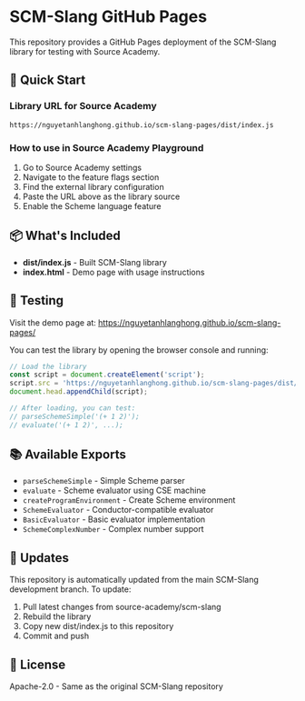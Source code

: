 # SCM-Slang GitHub Pages

This repository provides a GitHub Pages deployment of the SCM-Slang library for testing with Source Academy.

## 🚀 Quick Start

### Library URL for Source Academy
```
https://nguyetanhlanghong.github.io/scm-slang-pages/dist/index.js
```

### How to use in Source Academy Playground

1. Go to Source Academy settings
2. Navigate to the feature flags section  
3. Find the external library configuration
4. Paste the URL above as the library source
5. Enable the Scheme language feature

## 📦 What's Included

- **dist/index.js** - Built SCM-Slang library
- **index.html** - Demo page with usage instructions

## 🧪 Testing

Visit the demo page at: https://nguyetanhlanghong.github.io/scm-slang-pages/

You can test the library by opening the browser console and running:

```javascript
// Load the library
const script = document.createElement('script');
script.src = 'https://nguyetanhlanghong.github.io/scm-slang-pages/dist/index.js';
document.head.appendChild(script);

// After loading, you can test:
// parseSchemeSimple('(+ 1 2)');
// evaluate('(+ 1 2)', ...);
```

## 📚 Available Exports

- `parseSchemeSimple` - Simple Scheme parser
- `evaluate` - Scheme evaluator using CSE machine  
- `createProgramEnvironment` - Create Scheme environment
- `SchemeEvaluator` - Conductor-compatible evaluator
- `BasicEvaluator` - Basic evaluator implementation
- `SchemeComplexNumber` - Complex number support

## 🔄 Updates

This repository is automatically updated from the main SCM-Slang development branch. To update:

1. Pull latest changes from source-academy/scm-slang
2. Rebuild the library
3. Copy new dist/index.js to this repository
4. Commit and push

## 📄 License

Apache-2.0 - Same as the original SCM-Slang repository
